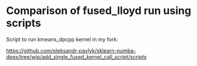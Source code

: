 # Comparison of fused_lloyd run using scripts

Script to run kmeans_dpcpp kernel in my fork:

https://github.com/oleksandr-pavlyk/sklearn-numba-dpex/tree/wip/add_single_fused_kernel_call_script/scripts

